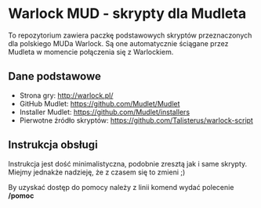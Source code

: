 # Warlock MUD - skrypty dla Mudleta

To repozytorium zawiera paczkę podstawowych skryptów przeznaczonych dla polskiego MUDa Warlock. Są one automatycznie 
ściągane przez Mudleta w momencie połączenia się z Warlockiem. 


## Dane podstawowe

* Strona gry: http://warlock.pl/
* GitHub Mudlet: https://github.com/Mudlet/Mudlet
* Installer Mudlet: https://github.com/Mudlet/installers
* Pierwotne źródło skryptów: https://github.com/Talisterus/warlock-script


## Instrukcja obsługi

Instrukcja jest dość minimalistyczna, podobnie zresztą jak i same skrypty. Miejmy jednakże nadzieję, że z czasem się 
to zmieni ;) 

By uzyskać dostęp do pomocy należy z linii komend wydać polecenie **/pomoc**
